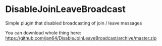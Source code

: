 DisableJoinLeaveBroadcast
=========================

Simple plugin that disabled broadcasting of join / leave messages

You can download whole thing here:
https://github.com/jan64/DisableJoinLeaveBroadcast/archive/master.zip
